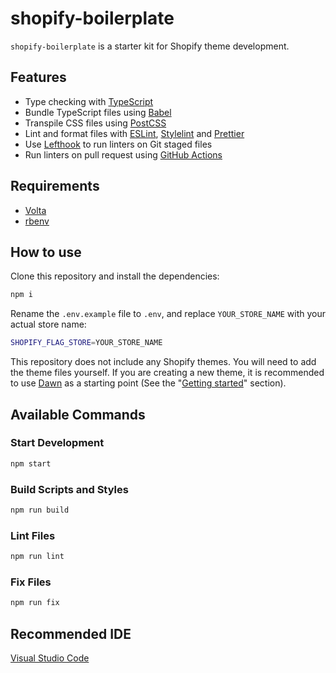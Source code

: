 # shopify-boilerplate

`shopify-boilerplate` is a starter kit for Shopify theme development.

## Features

- Type checking with [TypeScript](https://www.typescriptlang.org/)
- Bundle TypeScript files using [Babel](https://babeljs.io/)
- Transpile CSS files using [PostCSS](https://postcss.org/)
- Lint and format files with [ESLint](https://eslint.org/), [Stylelint](https://stylelint.io/) and [Prettier](https://prettier.io/)
- Use [Lefthook](https://github.com/evilmartians/lefthook) to run linters on Git staged files
- Run linters on pull request using [GitHub Actions](https://github.co.jp/features/actions)

## Requirements

- [Volta](https://volta.sh/)
- [rbenv](https://github.com/rbenv/rbenv)

## How to use

Clone this repository and install the dependencies:

```bash
npm i
```

Rename the `.env.example` file to `.env`, and replace `YOUR_STORE_NAME` with your actual store name:

```bash
SHOPIFY_FLAG_STORE=YOUR_STORE_NAME
```

This repository does not include any Shopify themes. You will need to add the theme files yourself. If you are creating a new theme, it is recommended to use [Dawn](https://github.com/Shopify/dawn) as a starting point (See the "[Getting started](https://github.com/Shopify/dawn?tab=readme-ov-file#getting-started)" section).

## Available Commands

### Start Development

```bash
npm start
```

### Build Scripts and Styles

```bash
npm run build
```

### Lint Files

```bash
npm run lint
```

### Fix Files

```bash
npm run fix
```

## Recommended IDE

[Visual Studio Code](https://code.visualstudio.com/)
